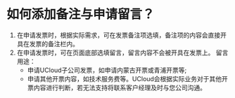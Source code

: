 # 如何添加备注与申请留言？

1. 在申请发票时，根据实际需求，可在发票备注项选填，备注项的内容会直接开具在发票的备注栏内。
2. 在申请发票时，可在页面底部选填留言，留言内容不会被开具在发票上。
留言用途：  
    * 申请UCloud子公司发票，如申请内蒙古开票或青浦开票等;  
    * 申请其他开票内容，如技术服务费等。UCloud会根据实际业务对于其他开票内容进行判断，若无法支持将联系客户经理及时与您公司沟通。
